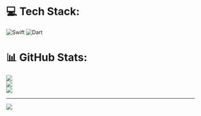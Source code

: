 
# 💻 Tech Stack:
![Swift](https://img.shields.io/badge/swift-F54A2A?style=for-the-badge&logo=swift&logoColor=white) ![Dart](https://img.shields.io/badge/dart-%230175C2.svg?style=for-the-badge&logo=dart&logoColor=white)
# 📊 GitHub Stats:
![](https://github-readme-stats.vercel.app/api?username=denizsalman34&theme=swift&hide_border=false&include_all_commits=false&count_private=false)<br/>
![](https://github-readme-streak-stats.herokuapp.com/?user=denizsalman34&theme=swift&hide_border=false)<br/>
![](https://github-readme-stats.vercel.app/api/top-langs/?username=denizsalman34&theme=swift&hide_border=false&include_all_commits=false&count_private=false&layout=compact)

---
[![](https://visitcount.itsvg.in/api?id=denizsalman34&icon=0&color=0)](https://visitcount.itsvg.in)

<!-- Proudly created with GPRM ( https://gprm.itsvg.in ) -->
